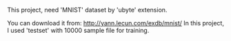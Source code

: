 This project, need 'MNIST' dataset by 'ubyte' extension.

You can download it from: http://yann.lecun.com/exdb/mnist/
In this project, I used 'testset' with 10000 sample file for training.
